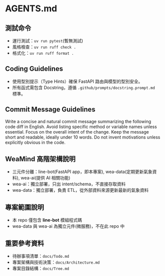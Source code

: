# AGENTS.md

## 測試命令

- 運行測試：`uv run pytest`(暫無測試)
- 風格檢查：`uv run ruff check .`
- 格式化：`uv run ruff format .`

## Coding Guidelines

- 使用型別提示（Type Hints）確保 FastAPI 路由與模型的型別安全。
- 所有函式需包含 Docstring，遵循 `.github/prompts/docstring.prompt.md` 標準。

## Commit Message Guidelines

Write a concise and natural commit message summarizing the following code diff in English. Avoid listing specific method or variable names unless essential. Focus on the overall intent of the change. Keep the message short and readable, ideally under 10 words. Do not invent motivations unless explicitly obvious in the code.

## WeaMind 高階架構說明

- 三元件分離：line-bot(FastAPI app，即本專案), wea-data(定期更新氣象資料), wea-ai(提供 AI 相關功能)
- wea-ai：獨立部署，只出 intent/schema，不直接存取資料
- wea-data：獨立部署，負責 ETL，從外部資料來源更新最新的氣象資料

## 專案範圍說明

- 本 repo 僅包含 **line-bot** 模組程式碼
- wea-data 與 wea-ai 為獨立元件(微服務)，不在此 repo 中

## 重要參考資料

- 待辦事項清單：`docs/Todo.md`
- 專案架構與技術決策：`docs/Architecture.md`
- 專案目錄結構：`docs/Tree.md`
